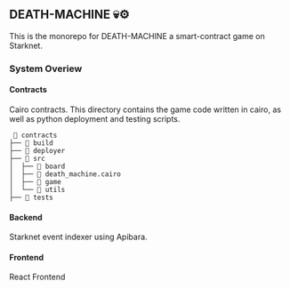  ##       
 ##       DEATH-MACHINE 💀⚙️

 This is the monorepo for DEATH-MACHINE a smart-contract game on Starknet.  

### System Overiew 

#### Contracts

Cairo contracts.  This directory contains the game code written in cairo, as well as python deployment and testing scripts.  

```
  contracts
├──  build
├──  deployer
├──  src
│  ├──  board
│  ├──  death_machine.cairo
│  ├──  game
│  └──  utils
├──  tests
```

#### Backend

Starknet event indexer using Apibara.

#### Frontend

React Frontend
